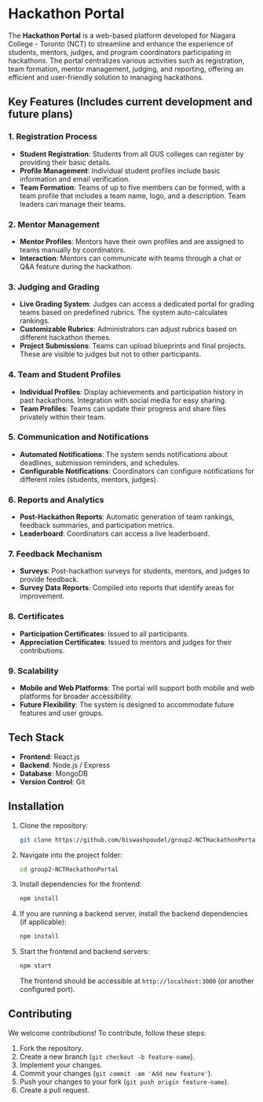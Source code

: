# Hackathon Portal

The **Hackathon Portal** is a web-based platform developed for Niagara College - Toronto (NCT) to streamline and enhance the experience of students, mentors, judges, and program coordinators participating in hackathons. The portal centralizes various activities such as registration, team formation, mentor management, judging, and reporting, offering an efficient and user-friendly solution to managing hackathons.

## Key Features (Includes current development and future plans)

### 1. Registration Process
- **Student Registration**: Students from all GUS colleges can register by providing their basic details.
- **Profile Management**: Individual student profiles include basic information and email verification.
- **Team Formation**: Teams of up to five members can be formed, with a team profile that includes a team name, logo, and a description. Team leaders can manage their teams.
  
### 2. Mentor Management
- **Mentor Profiles**: Mentors have their own profiles and are assigned to teams manually by coordinators.
- **Interaction**: Mentors can communicate with teams through a chat or Q&A feature during the hackathon.

### 3. Judging and Grading
- **Live Grading System**: Judges can access a dedicated portal for grading teams based on predefined rubrics. The system auto-calculates rankings.
- **Customizable Rubrics**: Administrators can adjust rubrics based on different hackathon themes.
- **Project Submissions**: Teams can upload blueprints and final projects. These are visible to judges but not to other participants.

### 4. Team and Student Profiles
- **Individual Profiles**: Display achievements and participation history in past hackathons. Integration with social media for easy sharing.
- **Team Profiles**: Teams can update their progress and share files privately within their team.

### 5. Communication and Notifications
- **Automated Notifications**: The system sends notifications about deadlines, submission reminders, and schedules.
- **Configurable Notifications**: Coordinators can configure notifications for different roles (students, mentors, judges).

### 6. Reports and Analytics
- **Post-Hackathon Reports**: Automatic generation of team rankings, feedback summaries, and participation metrics.
- **Leaderboard**: Coordinators can access a live leaderboard.
  
### 7. Feedback Mechanism
- **Surveys**: Post-hackathon surveys for students, mentors, and judges to provide feedback.
- **Survey Data Reports**: Compiled into reports that identify areas for improvement.

### 8. Certificates
- **Participation Certificates**: Issued to all participants.
- **Appreciation Certificates**: Issued to mentors and judges for their contributions.

### 9. Scalability
- **Mobile and Web Platforms**: The portal will support both mobile and web platforms for broader accessibility.
- **Future Flexibility**: The system is designed to accommodate future features and user groups.

## Tech Stack

- **Frontend**: React.js
- **Backend**: Node.js / Express 
- **Database**: MongoDB
- **Version Control**: Git

## Installation

1. Clone the repository:

   ```bash
   git clone https://github.com/biswashpoudel/group2-NCTHackathonPortal.git
   ```

2. Navigate into the project folder:

   ```bash
   cd group2-NCTHackathonPortal
   ```

3. Install dependencies for the frontend:

   ```bash
   npm install
   ```

4. If you are running a backend server, install the backend dependencies (if applicable):

   ```bash
   npm install
   ```

5. Start the frontend and backend servers:

   ```bash
   npm start
   ```

   The frontend should be accessible at `http://localhost:3000` (or another configured port).

## Contributing

We welcome contributions! To contribute, follow these steps:

1. Fork the repository.
2. Create a new branch (`git checkout -b feature-name`).
3. Implement your changes.
4. Commit your changes (`git commit -am 'Add new feature'`).
5. Push your changes to your fork (`git push origin feature-name`).
6. Create a pull request.
